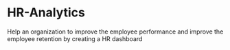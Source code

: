 # HR-Analytics
Help an organization to improve the employee performance and improve the employee retention by creating  a HR dashboard
